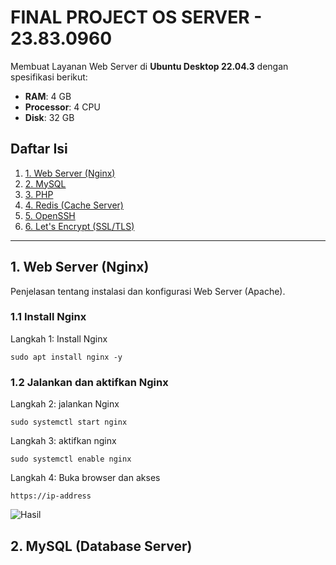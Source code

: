 # FINAL PROJECT OS SERVER - 23.83.0960

Membuat Layanan Web Server di **Ubuntu Desktop 22.04.3** dengan spesifikasi berikut:
- **RAM**: 4 GB  
- **Processor**: 4 CPU  
- **Disk**: 32 GB

## Daftar Isi
1. [1. Web Server (Nginx)](#1-web-server-nginx)
2. [2. MySQL](#2-mysql-dabase-server)
3. [3. PHP](#3-php)
4. [4. Redis (Cache Server)](#4-redis-server)
5. [5. OpenSSH](#5-openssh)
6. [6. Let's Encrypt (SSL/TLS)](#6-lets-encrypt)

---

## 1. Web Server (Nginx)
Penjelasan tentang instalasi dan konfigurasi Web Server (Apache).
### 1.1 Install Nginx
Langkah 1: Install Nginx
```
sudo apt install nginx -y
```
### 1.2 Jalankan dan aktifkan Nginx
Langkah 2: jalankan Nginx
```
sudo systemctl start nginx
```
Langkah 3: aktifkan nginx 
```
sudo systemctl enable nginx
```
Langkah 4: Buka browser dan akses 
```
https://ip-address
```
![Hasil](.png)
## 2. MySQL (Database Server)
